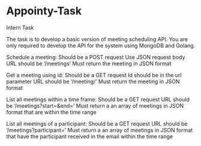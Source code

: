# Appointy-Task
Intern Task

The task is to develop a basic version of meeting scheduling API. You are only required to develop the API for the system using MongoDB and Golang.

Schedule a meeting:
Should be a POST request
Use JSON request body
URL should be ‘/meetings’
Must return the meeting in JSON format

Get a meeting using id:
Should be a GET request
Id should be in the url parameter
URL should be ‘/meeting/<id here>’
Must return the meeting in JSON format

List all meetings within a time frame:
Should be a GET request
URL should be ‘/meetings?start=<start time here>&end=<end time here>’
Must return a an array of meetings in JSON format that are within the time range

List all meetings of a participant:
Should be a GET request
URL should be ‘/meetings?participant=<email id>’
Must return a an array of meetings in JSON format that have the participant received in the email within the time range
